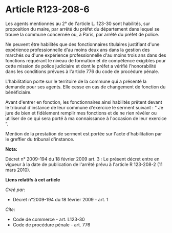# Article R123-208-6

Les agents mentionnés au 2° de l'article L. 123-30 sont habilités, sur proposition du maire, par arrêté du préfet du
département dans lequel se trouve la commune concernée ou, à Paris, par arrêté du préfet de police. 

Ne peuvent être habilités que des fonctionnaires titulaires justifiant d'une expérience professionnelle d'au moins deux ans
dans la gestion des marchés ou d'une expérience professionnelle d'au moins trois ans dans des fonctions requérant le niveau
de formation et de compétence exigibles pour cette mission de police judiciaire et dont le préfet a vérifié l'honorabilité
dans les conditions prévues à l'article 776 du code de procédure pénale.

L'habilitation porte sur le territoire de la commune qui a présenté la demande pour ses agents. Elle cesse en cas de
changement de fonction du bénéficiaire. 

Avant d'entrer en fonction, les fonctionnaires ainsi habilités prêtent devant le tribunal d'instance de leur commune
d'exercice le serment suivant : " Je jure de bien et fidèlement remplir mes fonctions et de ne rien révéler ou utiliser de ce
qui sera porté à ma connaissance à l'occasion de leur exercice ”. 

Mention de la prestation de serment est portée sur l'acte d'habilitation par le greffier du tribunal d'instance.

**Nota:**

Décret n° 2009-194 du 18 février 2009 art. 3 : Le présent décret entre en vigueur à la date de publication de l'arrêté prévu
à l'article       R 123-208-2 (11 mars 2010).

**Liens relatifs à cet article**

_Créé par_:

  - Décret n°2009-194 du 18 février 2009 - art. 1

_Cite_:

  - Code de commerce - art. L123-30
  - Code de procédure pénale - art. 776
